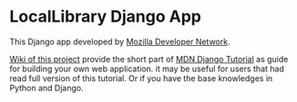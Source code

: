 # LocalLibrary Django App

This Django app developed by [Mozilla Developer Network](https://developer.mozilla.org/en-US/docs/Learn).

[Wiki of this project](https://github.com/LiVanych/locallibrary/wiki) provide the short part of [MDN Django Tutorial](https://developer.mozilla.org/en-US/docs/Learn/Server-side/Django) as guide for building your own web application. it may be useful for users that had read full version of this tutorial. Or if you have the base knowledges in Python and Django.

